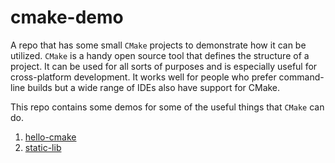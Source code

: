 # cmake-demo

A repo that has some small `CMake` projects to demonstrate how it can be utilized.
`CMake` is a handy open source tool that defines the structure of a project.
It can be used for all sorts of purposes and is especially useful for cross-platform development.
It works well for people who prefer command-line builds but a wide range of IDEs also have support for CMake.

This repo contains some demos for some of the useful things that `CMake` can do.

1. [hello-cmake](./hello-cmake/)
2. [static-lib](./static-lib/)